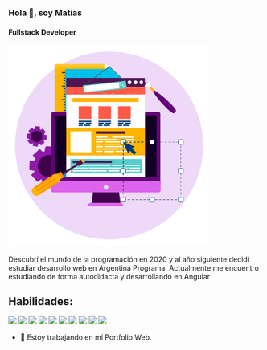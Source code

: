 ### Hola 👋, soy Matias
#### Fullstack Developer
<img src="https://github.com/MatiGaleano/Portfolio-Frontend/blob/main/src/assets/images/banner-home.png?raw=true" width="400px">

Descubrí el mundo de la programación en 2020 y al año siguiente decidí estudiar desarrollo web en Argentina Programa. Actualmente me encuentro estudiando de forma autodidacta y desarrollando en Angular

## Habilidades:
<div>
  <img src="https://img.icons8.com/color/452/html-5--v1.png" width="80px"/>
  <img src="https://img.icons8.com/color/452/css3.png" width="80px"/>
  <img src="https://img.icons8.com/color/452/javascript--v1.png" width="80px"/>
  <img src="https://img.icons8.com/color/452/typescript.png" width="80px"/>
  <img src="https://img.icons8.com/color/344/angularjs.png" width="80px"/>
  <img src="https://img.icons8.com/color/452/sass.png" width="80px"/>
  <img src="https://img.icons8.com/color/452/java-coffee-cup-logo--v1.png" width="80px"/>
  <img src="https://img.icons8.com/office/344/spring-logo.png" width="80px"/>
  <img src="https://img.icons8.com/color/452/nodejs.png" width="80px"/>
  <img src="https://img.icons8.com/color/452/mysql-logo.png" width="80px"/>
</div>


- 🔭 Estoy trabajando en mí Portfolio Web. 




